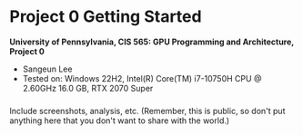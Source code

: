 Project 0 Getting Started
====================

**University of Pennsylvania, CIS 565: GPU Programming and Architecture, Project 0**

* Sangeun Lee
* Tested on: Windows 22H2, Intel(R) Core(TM) i7-10750H CPU @ 2.60GHz 16.0 GB, RTX 2070 Super

### 

Include screenshots, analysis, etc. (Remember, this is public, so don't put
anything here that you don't want to share with the world.)

